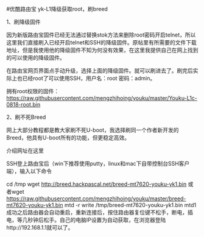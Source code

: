 #优酷路由宝 yk-L1降级获取root，刷breed


1、刷降级固件

因为新版路由宝固件已经无法通过替换stok方法来删除root密码开启telnet，所以这里我们直接刷入已经开启telnet和SSH的降级固件。原帖里有所需要的文件下载地址，但是我使用他的降级固件不知为何没有效果，在这里我提供自己在网上找到的可以使用的降级固件。

在路由宝网页界面点手动升级，选择上面的降级固件。就可以刷进去了。刷完后实际上也已经root了可以使用SSH，用户名：root 密码：admin。

拥有root权限的固件：https://raw.githubusercontent.com/mengzhihoing/youku/master/Youku-L1c-0818-root.bin

2、刷不死Breed

网上大部分教程都是教大家刷不死U-boot，我选择刷同一个作者新开发的Breed，他具有U-boot所有的功能，但更稳定高效。

介绍网址在这里

SSH登上路由宝后（win下推荐使用putty，linux和mac下自带控制台SSH客户端），输入以下命令

cd /tmp
wget http://breed.hackpascal.net/breed-mt7620-youku-yk1.bin 或者wget https://raw.githubusercontent.com/mengzhihoing/youku/master/breed-mt7620-youku-yk1.bin
mtd -r write /tmp/breed-mt7620-youku-yk1.bin mtd1
成功之后路由器会自动重启，重新连接后，按住路由器复位键不松手，断电，插电，等几秒钟后松手。自己的电脑IP设置为自动获取，在浏览器登陆http://192.168.1.1就可以了。

